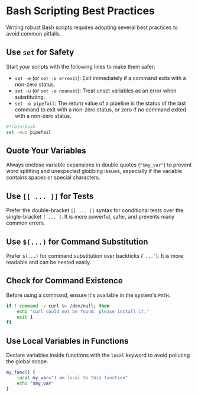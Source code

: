 # Bash Scripting Best Practices

Writing robust Bash scripts requires adopting several best practices to avoid common pitfalls.

## Use `set` for Safety
Start your scripts with the following lines to make them safer:

*   `set -e` (or `set -o errexit`): Exit immediately if a command exits with a non-zero status.
*   `set -u` (or `set -o nounset`): Treat unset variables as an error when substituting.
*   `set -o pipefail`: The return value of a pipeline is the status of the last command to exit with a non-zero status, or zero if no command exited with a non-zero status.

```bash
#!/bin/bash
set -euo pipefail
```

## Quote Your Variables
Always enclose variable expansions in double quotes (`"$my_var"`) to prevent word splitting and unexpected globbing issues, especially if the variable contains spaces or special characters.

## Use `[[ ... ]]` for Tests
Prefer the double-bracket `[[ ... ]]` syntax for conditional tests over the single-bracket `[ ... ]`. It is more powerful, safer, and prevents many common errors.

## Use `$(...)` for Command Substitution
Prefer `$(...)` for command substitution over backticks (`` `...` ``). It is more readable and can be nested easily.

## Check for Command Existence
Before using a command, ensure it's available in the system's `PATH`.

```bash
if ! command -v curl &> /dev/null; then
    echo "curl could not be found, please install it."
    exit 1
fi
```

## Use Local Variables in Functions
Declare variables inside functions with the `local` keyword to avoid polluting the global scope.

```bash
my_func() {
    local my_var="I am local to this function"
    echo "$my_var"
}
```

